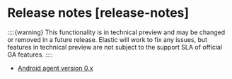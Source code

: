 # Release notes [release-notes]

::::{warning}
This functionality is in technical preview and may be changed or removed in a future release. Elastic will work to fix any issues, but features in technical preview are not subject to the support SLA of official GA features.
::::


* [Android agent version 0.x](apm-agent-android://docs/release-notes/apm-android-agent.md)



